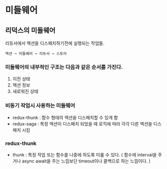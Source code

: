 # 미들웨어

## 리덕스의 미들웨어

리듀서에서 액션을 디스패치하기전에 실행되는 작업들.

`액션 → 미들웨어 → 리듀서 → 스토어`

### 미들웨어의 내부적인 구조는 다음과 같은 순서를 가진다.
  1. 이전 상태
  2. 액션 정보
  3. 새로워진 상태

### 비동기 작업시 사용하는 미들웨어
- redux-thunk : 함수 형태의 액션을 디스패치할 수 있게 함  
- redux-saga : 특정 액션이 디스패치 되었을 때 로직에 따라 각각 다른 액션을 디스패치 시킴

### redux-thunk
  - thunk : 특정 작업 또는 함수를 나중에 하도록 미룰 수 있다. ( 함수에 interval을 주거나 async await을 주는 느낌보단 timeout이나 콜백으로 하는 느낌이다. )
  
  
